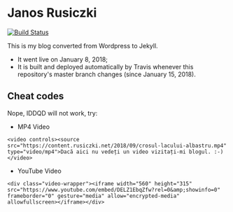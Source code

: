 Janos Rusiczki
==============
[![Build Status](https://img.shields.io/travis/janosrusiczki/janosrusiczki/master.svg?style=for-the-badge)](https://travis-ci.org/janosrusiczki/janosrusiczki)

This is my blog converted from Wordpress to Jekyll.

* It went live on January 8, 2018;
* It is built and deployed automatically by Travis whenever this repository's master branch changes (since January 15, 2018).

## Cheat codes

Nope, IDDQD will not work, try:

* MP4 Video

`<video controls><source src="https://content.rusiczki.net/2018/09/crosul-lacului-albastru.mp4" type="video/mp4">Dacă aici nu vedeți un video vizitați-mi blogul. :-)</video>`

* YouTube Video

`<div class="video-wrapper"><iframe width="560" height="315" src="https://www.youtube.com/embed/DELZ1EbqZfw?rel=0&amp;showinfo=0" frameborder="0" gesture="media" allow="encrypted-media" allowfullscreen></iframe></div>`
